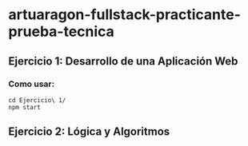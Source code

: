 # artuaragon-fullstack-practicante-prueba-tecnica

## Ejercicio 1: Desarrollo de una Aplicación Web

### Como usar:
```
cd Ejercicio\ 1/
npm start
```

## Ejercicio 2: Lógica y Algoritmos
